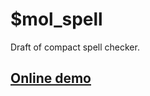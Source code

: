 # $mol_spell

Draft of compact spell checker.

## [Online demo](https://mol.hyoo.ru/#!section=demos/filter=spell/demo=mol_spell_demo)
